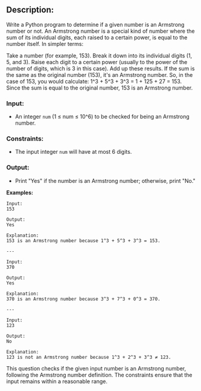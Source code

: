 ## Description:
 Write a Python program to determine if a given number is an Armstrong number or not.  An Armstrong number is a special kind of number where the sum of its individual digits, each raised to a certain power, is equal to the number itself. In simpler terms:

Take a number (for example, 153).
Break it down into its individual digits (1, 5, and 3).
Raise each digit to a certain power (usually to the power of the number of digits, which is 3 in this case).
Add up these results.
If the sum is the same as the original number (153), it's an Armstrong number.
So, in the case of 153, you would calculate: 1^3 + 5^3 + 3^3 = 1 + 125 + 27 = 153. Since the sum is equal to the original number, 153 is an Armstrong number.

### Input:
- An integer `num` (1 ≤ num ≤ 10^6) to be checked for being an Armstrong number.

### Constraints:
- The input integer `num` will have at most 6 digits.

### Output:
- Print "Yes" if the number is an Armstrong number; otherwise, print "No."

**Examples:**
```
Input:
153

Output:
Yes

Explanation:
153 is an Armstrong number because 1^3 + 5^3 + 3^3 = 153.

---

Input:
370

Output:
Yes

Explanation:
370 is an Armstrong number because 3^3 + 7^3 + 0^3 = 370.

---

Input:
123

Output:
No

Explanation:
123 is not an Armstrong number because 1^3 + 2^3 + 3^3 ≠ 123.
```

This question checks if the given input number is an Armstrong number, following the Armstrong number definition. The constraints ensure that the input remains within a reasonable range.

